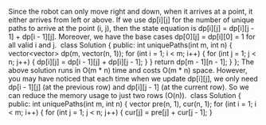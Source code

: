 Since the robot can only move right and down, when it arrives at a point, it either arrives from left or above. If we use dp[i][j] for the number of unique paths to arrive at the point (i, j), then the state equation is dp[i][j] = dp[i][j - 1] + dp[i - 1][j]. Moreover, we have the base cases dp[0][j] = dp[i][0] = 1 for all valid i and j.
​
class Solution {
public:
int uniquePaths(int m, int n) {
vector<vector<int>> dp(m, vector<int>(n, 1));
for (int i = 1; i < m; i++) {
for (int j = 1; j < n; j++) {
dp[i][j] = dp[i - 1][j] + dp[i][j - 1];
}
}
return dp[m - 1][n - 1];
}
};
The above solution runs in O(m * n) time and costs O(m * n) space. However, you may have noticed that each time when we update dp[i][j], we only need dp[i - 1][j] (at the previous row) and dp[i][j - 1] (at the current row). So we can reduce the memory usage to just two rows (O(n)).
​
class Solution {
public:
int uniquePaths(int m, int n) {
vector<int> pre(n, 1), cur(n, 1);
for (int i = 1; i < m; i++) {
for (int j = 1; j < n; j++) {
cur[j] = pre[j] + cur[j - 1];
}